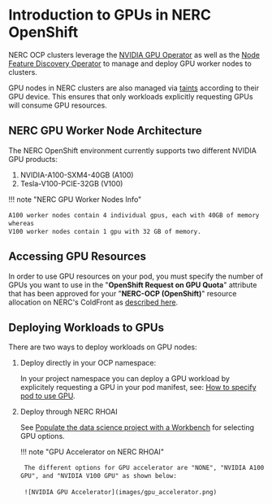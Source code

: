 # Introduction to GPUs in NERC OpenShift

NERC OCP clusters leverage the [NVIDIA GPU Operator](https://docs.nvidia.com/datacenter/cloud-native/gpu-operator/latest/index.html)
as well as the [Node Feature Discovery Operator](https://docs.openshift.com/container-platform/4.15/hardware_enablement/psap-node-feature-discovery-operator.html)
to manage and deploy GPU worker nodes to clusters.

GPU nodes in NERC clusters are also managed via
[taints](https://kubernetes.io/docs/concepts/scheduling-eviction/taint-and-toleration/)
according to their GPU device. This ensures that only workloads explicitly
requesting GPUs will consume GPU resources.

## NERC GPU Worker Node Architecture

The NERC OpenShift environment currently supports two different NVIDIA GPU
 products:

1. NVIDIA-A100-SXM4-40GB (A100)
2. Tesla-V100-PCIE-32GB (V100)

!!! note "NERC GPU Worker Nodes Info"

    A100 worker nodes contain 4 individual gpus, each with 40GB of memory whereas
    V100 worker nodes contain 1 gpu with 32 GB of memory.

## Accessing GPU Resources

In order to use GPU resources on your pod, you must specify the number of GPUs
you want to use in the "**OpenShift Request on GPU Quota**" attribute that has
been approved for your "**NERC-OCP (OpenShift)**" resource allocation on NERC's
ColdFront as [described here](../../get-started/allocation/allocation-details.md#pi-and-manager-allocation-view-of-openshift-resource-allocation).

## Deploying Workloads to GPUs

There are two ways to deploy workloads on GPU nodes:

1. Deploy directly in your OCP namespace:

    In your project namespace you can deploy a GPU workload by explicitely requesting
    a GPU in your pod manifest, see: [How to specify pod to use GPU](https://nerc-project.github.io/nerc-docs/openshift/applications/scaling-and-performance-guide/#how-to-specify-pod-to-use-gpu).

2. Deploy through NERC RHOAI

    See [Populate the data science project with a Workbench](https://nerc-project.github.io/nerc-docs/openshift-ai/data-science-project/using-projects-the-rhoai/#populate-the-data-science-project-with-a-workbench)
    for selecting GPU options.

    !!! note "GPU Accelerator on NERC RHOAI"

        The different options for GPU accelerator are "NONE", "NVIDIA A100 GPU", and "NVIDIA V100 GPU" as shown below:

        ![NVIDIA GPU Accelerator](images/gpu_accelerator.png)

